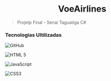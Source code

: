 <h1 align="center">VoeAirlines</h1>

>Projetp Final - Senai Taguatiga C#

<h3 alig="center">Tecnologias Ultilizadas</h3>

![GitHub](https://img.shields.io/badge/GitHub-100000?style=for-the-badge&logo=github&logoColor=white)

![HTML 5](https://img.shields.io/badge/HTML5-E34F26?style=for-the-badge&logo=html5&logoColor=white)

![JavaScript](https://img.shields.io/badge/JavaScript-F7DF1E?style=for-the-badge&logo=javascript&logoColor=black)

![CSS3](https://img.shields.io/badge/CSS3-1572B6?style=for-the-badge&logo=css3&logoColor=white)

